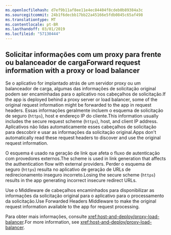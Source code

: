 ```yaml
---
ms.openlocfilehash: d7ef9b11af8ee11e4ec84404f8cdeb0b89384a3c
ms.sourcegitcommit: 24b1f6decbb17bb22a45166e5fdb0845c65af498
ms.translationtype: MT
ms.contentlocale: pt-BR
ms.lasthandoff: 03/01/2019
ms.locfileid: "57130444"
---
```

## <a name="forward-request-information-with-a-proxy-or-load-balancer"></a><span data-ttu-id="b8354-101">Solicitar informações com um proxy para frente ou balanceador de carga</span><span class="sxs-lookup"><span data-stu-id="b8354-101">Forward request information with a proxy or load balancer</span></span>

<span data-ttu-id="b8354-102">Se o aplicativo for implantado atrás de um servidor proxy ou um balanceador de carga, algumas das informações de solicitação original podem ser encaminhadas para o aplicativo nos cabeçalhos de solicitação.</span><span class="sxs-lookup"><span data-stu-id="b8354-102">If the app is deployed behind a proxy server or load balancer, some of the original request information might be forwarded to the app in request headers.</span></span> <span data-ttu-id="b8354-103">Essas informações geralmente incluem o esquema de solicitação de seguro (`https`), host e endereço IP do cliente.</span><span class="sxs-lookup"><span data-stu-id="b8354-103">This information usually includes the secure request scheme (`https`), host, and client IP address.</span></span> <span data-ttu-id="b8354-104">Aplicativos não lidas automaticamente esses cabeçalhos de solicitação para descobrir e usar as informações da solicitação original.</span><span class="sxs-lookup"><span data-stu-id="b8354-104">Apps don't automatically read these request headers to discover and use the original request information.</span></span>

<span data-ttu-id="b8354-105">O esquema é usado na geração de link que afeta o fluxo de autenticação com provedores externos.</span><span class="sxs-lookup"><span data-stu-id="b8354-105">The scheme is used in link generation that affects the authentication flow with external providers.</span></span> <span data-ttu-id="b8354-106">Perder o esquema de seguro (`https`) resulta no aplicativo de geração de URLs de redirecionamento inseguro incorreto.</span><span class="sxs-lookup"><span data-stu-id="b8354-106">Losing the secure scheme (`https`) results in the app generating incorrect insecure redirect URLs.</span></span>

<span data-ttu-id="b8354-107">Use o Middleware de cabeçalhos encaminhados para disponibilizar as informações da solicitação original para o aplicativo para o processamento da solicitação.</span><span class="sxs-lookup"><span data-stu-id="b8354-107">Use Forwarded Headers Middleware to make the original request information available to the app for request processing.</span></span>

<span data-ttu-id="b8354-108">Para obter mais informações, consulte <xref:host-and-deploy/proxy-load-balancer>.</span><span class="sxs-lookup"><span data-stu-id="b8354-108">For more information, see <xref:host-and-deploy/proxy-load-balancer>.</span></span>
